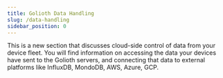 ```yaml
---
title: Golioth Data Handling
slug: /data-handling
sidebar_position: 0
---
```


This is a new section that discusses cloud-side control of data from your device
fleet. You will find information on accessing the data your devices have sent to
the Golioth servers, and connecting that data to external platforms like
InfluxDB, MondoDB, AWS, Azure, GCP.
